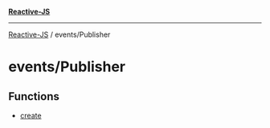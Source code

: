 [**Reactive-JS**](../../README.md)

***

[Reactive-JS](../../README.md) / events/Publisher

# events/Publisher

## Functions

- [create](functions/create.md)
